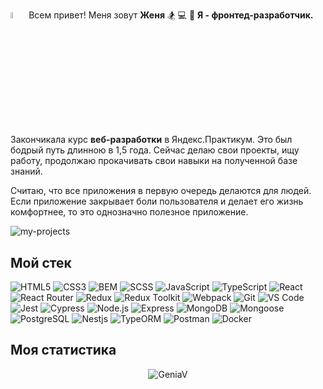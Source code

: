 <a href="https://www.gautamkrishnar.com/"><img src="https://media.giphy.com/media/hvRJCLFzcasrR4ia7z/giphy.gif" width="5%"></a> Всем привет! Меня зовут **Женя** :snowboarder: :computer: :milky_way: **Я - фронтед-разработчик.** Закончикала курс **веб-разработки** в Яндекс.Практикум. Это был бодрый путь длинною в 1,5 года. Сейчас делаю свои проекты, ищу работу, продолжаю прокачивать свои навыки на полученной базе знаний.

Считаю, что все приложения в первую очередь делаются для людей. Если приложение закрывает боли пользователя и делает его жизнь комфортнее, то это однозначно полезное приложение.

![my-projects](https://user-images.githubusercontent.com/91983468/191351296-99391d2c-4c55-4880-8f03-57c9aa8ba644.png)

## Мой стек

![HTML5](https://img.shields.io/badge/-HTML5-%23E44D27?style=flat-square&logo=html5&logoColor=ffffff)
![CSS3](https://img.shields.io/badge/-CSS3-%231572B6?style=flat-square&logo=css3)
![BEM](https://img.shields.io/badge/-BEM-%23282C34?style=flat-square&logo=bem)
![SCSS](https://img.shields.io/badge/-SCSS-%23F7DF1C?style=flat-square&logo=sass)
![JavaScript](https://img.shields.io/badge/-JavaScript-%23F7DF1C?style=flat-square&logo=javascript&logoColor=000000&labelColor=%23F7DF1C&color=%23F7DF1C)
![TypeScript](https://img.shields.io/badge/-TypeScript-007ACC?style=flat-square&logo=typescript&logoColor=white)
![React](https://img.shields.io/badge/-React-%23282C34?style=flat-square&logo=react)
![React Router](https://img.shields.io/badge/-ReactRouter-%23282C34?style=flat-square&logo=react-router)
![Redux](https://img.shields.io/badge/-Redux-%23282C34?style=flat-square&logo=redux)
![Redux Toolkit](https://img.shields.io/badge/Redux%20%20Toolkit-8A2BE2)
![Webpack](https://img.shields.io/badge/-Webpack-%232C3A42?style=flat-square&logo=webpack)
![Git](https://img.shields.io/badge/-Git-%23F05032?style=flat-square&logo=git&logoColor=%23ffffff)
![VS Code](https://img.shields.io/badge/-VSCode-%23007ACC?style=flat-square&logo=visual-studio-code)
![Jest](https://img.shields.io/badge/-Jest-greenC?style=flat-square&logo=jest)
![Cypress](https://img.shields.io/badge/-Cypress-lightgrey?style=flat-square&logo=Cypress)
![Node.js](https://img.shields.io/badge/-Node.js-brightgreen?style=flat-square&logo=Node.js)
![Express](https://img.shields.io/badge/-Express-lightgray?style=flat-square&logo=Express)
![MongoDB](https://img.shields.io/badge/-Mongodb-gray?style=flat-square&logo=Mongodb)
![Mongoose](https://img.shields.io/badge/-Mongoose-lightgrey?style=flat-square&logo=Mongoose)
![PostgreSQL](https://img.shields.io/badge/-PostgreSQL-white?style=flat-square&logo=PostgreSQL)
![Nestjs](https://img.shields.io/badge/-Nestjs-black?style=flat-square&logo=Nestjs)
![TypeORM](https://img.shields.io/badge/-TypeORM-yellow?style=flat-square&logo=TypeORM)
![Postman](https://img.shields.io/badge/-Postman-lightblue?style=flat-square&logo=Postman)
![Docker](https://img.shields.io/badge/-Docker-blue?style=flat-square&logo=Docker)

## Моя статистика
<p align="center"> <img src="https://github-readme-stats.vercel.app/api?username=GeniaV&show_icons=true&theme=gotham" alt="GeniaV" />
